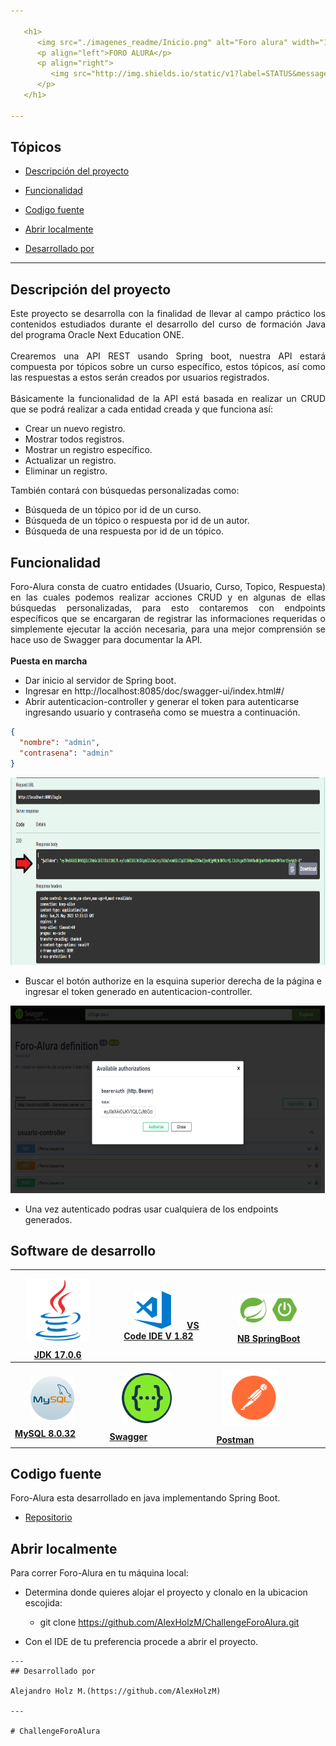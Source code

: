 ```yaml
---

   <h1>
      <img src="./imagenes_readme/Inicio.png" alt="Foro alura" width="100" height="100"/>
      <p align="left">FORO ALURA</p>
      <p align="right">
         <img src="http://img.shields.io/static/v1?label=STATUS&message=EN DESARROLLO%20&color=RED&style=for-the-badge" #vitrinedev style="border-radius:25px"/>
      </p>
   </h1>

---
```


## Tópicos

- [Descripción del proyecto](#descripción-del-proyecto)

- [Funcionalidad](#funcionalidad)

- [Codigo fuente](#codigo-fuente)

- [Abrir localmente](#abrir-localmente)

- [Desarrollado por](#desarrollado-por)

---

## Descripción del proyecto

<p align="justify">
Este proyecto se desarrolla con la finalidad de llevar al campo práctico los contenidos estudiados durante el desarrollo del curso de formación Java del programa Oracle Next Education ONE.
<br>
<br>
Crearemos una API REST usando Spring boot, nuestra API estará compuesta por tópicos sobre un curso específico, estos tópicos, así como las respuestas a estos serán creados por usuarios registrados.
<br>
<br>
Básicamente la funcionalidad de la API está basada en realizar un CRUD que se podrá realizar a cada entidad creada y que funciona así:

- Crear un nuevo registro.
- Mostrar todos registros.
- Mostrar un registro específico.
- Actualizar un registro.
- Eliminar un registro.

También contará con búsquedas personalizadas como:

- Búsqueda de un tópico por id de un curso.
- Búsqueda de un tópico o respuesta por id de un autor.
- Búsqueda de una respuesta por id de un tópico.
</p>

## Funcionalidad

<p align="justify"> Foro-Alura consta de cuatro entidades (Usuario, Curso, Topico, Respuesta) en las cuales podemos realizar acciones CRUD y en algunas de ellas búsquedas personalizadas, para esto contaremos con endpoints específicos que se encargaran de registrar las informaciones requeridas o simplemente ejecutar la acción necesaria, para una mejor comprensión se hace uso de Swagger para documentar la API.
<br>
<br>
<strong>Puesta en marcha</strong>

- Dar inicio al servidor de Spring boot.
- Ingresar en http://localhost:8085/doc/swagger-ui/index.html#/
- Abrir autenticacion-controller y generar el token para autenticarse ingresando usuario y contraseña como se muestra a continuación.

```json
{
  "nombre": "admin",
  "contrasena": "admin"
}
```

<div align="center">
<img src="./imagenes_readme/token-generado.png" alt="Token generado" width="800" height="300"/>
</div>

- Buscar el botón authorize en la esquina superior derecha de la página e ingresar el token generado en autenticacion-controller.

<div align="center">
<img src="./imagenes_readme/autenticacion.png" alt="Token generado" width="800" height="300"/>
</div>

- Una vez autenticado podras usar cualquiera de los endpoints generados.
</p>

## Software de desarrollo

   |<a href="https://www.java.com" target="_blank"> <img src="./imagenes_readme/JDK.svg" alt="JDK17-Java" width="100" hspace="10" vspace="10"/><strong>JDK 17.0.6</strong></a>|<a href="https://code.visualstudio.com/" target="_blank"> <img src="./imagenes_readme/vsCode.png" alt="VS Code" width="60" hspace="25"/><strong>VS Code IDE V 1.82</strong></a>|<a href="https://marketplace.visualstudio.com/items?itemName=vscjava.vscode-spring-initializr" target="_blank"> <img src="./imagenes_readme/spring-boot.png" alt="SpringBoot" width="100" hspace="25" vspace="10"/><strong>NB SpringBoot</strong></a>|
   |------|------|------|
   |<a href="https://www.mysql.com/" target="_blank"> <img src="./imagenes_readme/MySQL-.png" alt="MySql" width="70" hspace="25" vspace="10"/><strong>MySQL 8.0.32</strong></a>|<a href="https://swagger.io/" target="_blank"> <img src="./imagenes_readme/Swagger.png" alt="Swagger" width="80" hspace="20" vspace="10"/><strong>Swagger</strong></a>|<a href="https://www.postman.com/" target="_blank"> <img src="./imagenes_readme/postman.svg" alt="Postman" width="90" hspace="10" vspace="10"/><strong>Postman</strong></a>|

## Codigo fuente

Foro-Alura esta desarrollado en java implementando Spring Boot.

- [Repositorio](https://github.com/AlexHolzM/ChallengeForoAlura.git)

## Abrir localmente

Para correr Foro-Alura en tu máquina local:

- Determina donde quieres alojar el proyecto y clonalo en la ubicacion escojida:

  - git clone https://github.com/AlexHolzM/ChallengeForoAlura.git

- Con el IDE de tu preferencia procede a abrir el proyecto.

```
---
## Desarrollado por

Alejandro Holz M.(https://github.com/AlexHolzM)

---

# ChallengeForoAlura
